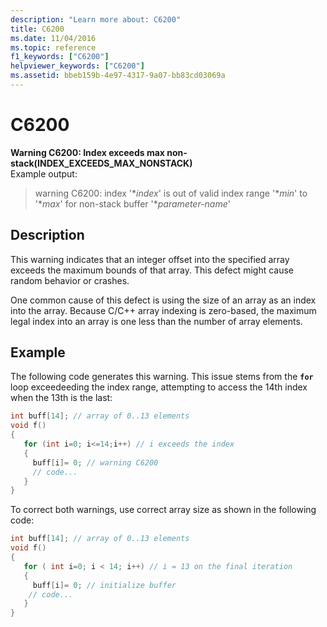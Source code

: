 ```yaml
---
description: "Learn more about: C6200"
title: C6200
ms.date: 11/04/2016
ms.topic: reference
f1_keywords: ["C6200"]
helpviewer_keywords: ["C6200"]
ms.assetid: bbeb159b-4e97-4317-9a07-bb83cd03069a
---
```

# C6200

**Warning C6200: Index exceeds max non-stack(INDEX_EXCEEDS_MAX_NONSTACK)**\
Example output:
> warning C6200: index '\**index*' is out of valid index range '\**min*' to '\**max*' for non-stack buffer '\**parameter-name*'

## Description

This warning indicates that an integer offset into the specified array exceeds the maximum bounds of that array. This defect might cause random behavior or crashes.

One common cause of this defect is using the size of an array as an index into the array. Because C/C++ array indexing is zero-based, the maximum legal index into an array is one less than the number of array elements.

## Example

The following code generates this warning. This issue stems from the **`for`** loop exceedeeding the index range, attempting to access the 14th index when the 13th is the last:

```cpp
int buff[14]; // array of 0..13 elements
void f()
{
   for (int i=0; i<=14;i++) // i exceeds the index
   {
     buff[i]= 0; // warning C6200
     // code...
   }
}
```

To correct both warnings, use correct array size as shown in the following code:

```cpp
int buff[14]; // array of 0..13 elements
void f()
{
   for ( int i=0; i < 14; i++) // i = 13 on the final iteration
   {
     buff[i]= 0; // initialize buffer
    // code...
   }
}
```
